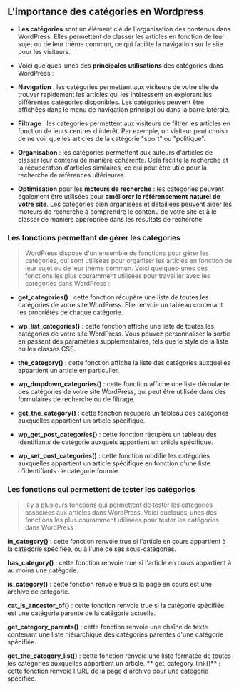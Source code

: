 ## L'importance des catégories en Wordpress

- **Les catégories** sont un élément clé de l'organisation des contenus dans WordPress. Elles permettent de classer les articles en fonction de leur sujet ou de leur thème commun, ce qui facilite la navigation sur le site pour les visiteurs.

- Voici quelques-unes des **principales utilisations** des catégories dans WordPress :

- **Navigation** : les catégories permettent aux visiteurs de votre site de trouver rapidement les articles qui les intéressent en explorant les différentes catégories disponibles. Les catégories peuvent être affichées dans le menu de navigation principal ou dans la barre latérale.

- **Filtrage** : les catégories permettent aux visiteurs de filtrer les articles en fonction de leurs centres d'intérêt. Par exemple, un visiteur peut choisir de ne voir que les articles de la catégorie "sport" ou "politique".

- **Organisation** : les catégories permettent aux auteurs d'articles de classer leur contenu de manière cohérente. Cela facilite la recherche et la récupération d'articles similaires, ce qui peut être utile pour la recherche de références ultérieures.

- **Optimisation** pour les **moteurs de recherche** : les catégories peuvent également être utilisées pour **améliorer le référencement** **naturel de votre site**. Les catégories bien organisées et détaillées peuvent aider les moteurs de recherche à comprendre le contenu de votre site et à le classer de manière appropriée dans les résultats de recherche.

### Les fonctions permettant de gérer les catégories

> WordPress dispose d'un ensemble de fonctions pour gérer les catégories, qui sont utilisées pour organiser les articles en fonction de leur sujet ou de leur thème commun. Voici quelques-unes des fonctions les plus couramment utilisées pour travailler avec les catégories dans WordPress :

- **get_categories()** : cette fonction récupère une liste de toutes les catégories de votre site WordPress. Elle renvoie un tableau contenant les propriétés de chaque catégorie.

- **wp_list_categories()** : cette fonction affiche une liste de toutes les catégories de votre site WordPress. Vous pouvez personnaliser la sortie en passant des paramètres supplémentaires, tels que le style de la liste ou les classes CSS.

- **the_category()** : cette fonction affiche la liste des catégories auxquelles appartient un article en particulier.

- **wp_dropdown_categories()** : cette fonction affiche une liste déroulante des catégories de votre site WordPress, qui peut être utilisée dans des formulaires de recherche ou de filtrage.

- **get_the_category()** : cette fonction récupère un tableau des catégories auxquelles appartient un article spécifique.

- **wp_get_post_categories()** : cette fonction récupère un tableau des identifiants de catégorie auxquels appartient un article spécifique.

- **wp_set_post_categories()** : cette fonction modifie les catégories auxquelles appartient un article spécifique en fonction d'une liste d'identifiants de catégorie fournie.

### Les fonctions qui permettent de tester les catégories

> Il y a plusieurs fonctions qui permettent de tester les catégories associées aux articles dans WordPress. Voici quelques-unes des fonctions les plus couramment utilisées pour tester les catégories dans WordPress :

**in_category()** : cette fonction renvoie true si l'article en cours appartient à la catégorie spécifiée, ou à l'une de ses sous-catégories.

**has_category()** : cette fonction renvoie true si l'article en cours appartient à au moins une catégorie.

**is_category()** : cette fonction renvoie true si la page en cours est une archive de catégorie.

**cat_is_ancestor_of()** : cette fonction renvoie true si la catégorie spécifiée est une catégorie parente de la catégorie actuelle.

**get_category_parents()** : cette fonction renvoie une chaîne de texte contenant une liste hiérarchique des catégories parentes d'une catégorie spécifiée.

**get_the_category_list()** : cette fonction renvoie une liste formatée de toutes les catégories auxquelles appartient un article.
**
get_category_link()** : cette fonction renvoie l'URL de la page d'archive pour une catégorie spécifiée.
